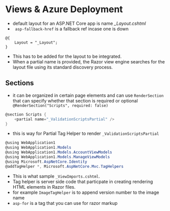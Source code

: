 # Views & Azure Deployment

- default layout for an ASP.NET Core app is name *_Layout.cshtml* 
- ` asp-fallback-href` is a fallback ref incase one is down
```
@{
    Layout = "_Layout";
}
```
- This has to be added for the layout to be integrated.
- When a partial name is provided, the Razor view engine searches for the layout file using its standard discovery process.

## Sections
- it can be organized in certain page elements and can use `RenderSection` that can specify whether that section is required or optional
` @RenderSection("Scripts", required: false)`

```cs
@section Scripts {
    <partial name="_ValidationScriptsPartial" />
}
```
- this is way for Partial Tag Helper to render `_ValidationScriptsPartial`

```cs
@using WebApplication1
@using WebApplication1.Models
@using WebApplication1.Models.AccountViewModels
@using WebApplication1.Models.ManageViewModels
@using Microsoft.AspNetCore.Identity
@addTagHelper *, Microsoft.AspNetCore.Mvc.TagHelpers
```

- This is what sample `_ViewImports.cshtml`.
- Tag helper is server side code that particpate in creating rendering HTML elements in Razor files.
- for example `ImageTagHelper` is to append version number to the image name
- `asp-for` is a tag that you can use for razor markup
